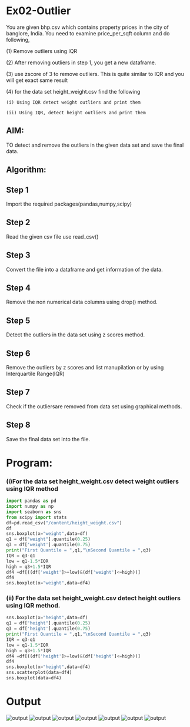 # Ex02-Outlier

You are given bhp.csv which contains property prices in the city of banglore, India. You need to examine price_per_sqft column and do following,

(1) Remove outliers using IQR 

(2) After removing outliers in step 1, you get a new dataframe.

(3) use zscore of 3 to remove outliers. This is quite similar to IQR and you will get exact same result

(4) for the data set height_weight.csv find the following

    (i) Using IQR detect weight outliers and print them

    (ii) Using IQR, detect height outliers and print them 

## AIM:
TO detect and remove the outliers in the given data set and save the final data.

## Algorithm:
## Step 1
Import the required packages(pandas,numpy,scipy)

## Step 2
Read the given csv file use read_csv()

## Step 3
Convert the file into a dataframe and get information of the data.

## Step 4
Remove the non numerical data columns using drop() method.

## Step 5
Detect the outliers in the data set using z scores method.

## Step 6
Remove the outliers by z scores and list manupilation or by using Interquartile Range(IQR)

## Step 7
Check if the outliersare removed from data set using graphical methods.

## Step 8
Save the final data set into the file.

# Program:
### (i)For the data set height_weight.csv detect weight outliers using IQR method
```python
import pandas as pd
import numpy as np
import seaborn as sns
from scipy import stats
df=pd.read_csv("/content/height_weight.csv")
df
sns.boxplot(x="weight",data=df)
q1 = df["weight"].quantile(0.25)
q3 = df['weight'].quantile(0.75)
print("First Quantile = ",q1,"\nSecond Quantile = ",q3)
IQR = q3-q1
low = q1-1.5*IQR
high = q3+1.5*IQR
df4 =df[((df['weight']>=low)&(df['weight']<=high))]
df4
sns.boxplot(x="weight",data=df4)
```
### (ii) For the data set height_weight.csv detect height outliers using IQR method.
```python 
sns.boxplot(x="height",data=df)
q1 = df["height"].quantile(0.25)
q3 = df['height'].quantile(0.75)
print("First Quantile = ",q1,"\nSecond Quantile = ",q3)
IQR = q3-q1
low = q1-1.5*IQR
high = q3+1.5*IQR
df4 =df[((df['height']>=low)&(df['height']<=high))]
df4
sns.boxplot(x="height",data=df4)
sns.scatterplot(data=df4)
sns.boxplot(data=df4)
```
# Output
![output](o1.png)
![output](o2.png)
![output](o3.png)
![output](o4.png)
![output](o5.png)
![output](o6.png)
![output](o7.png)